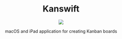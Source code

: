 # <div align="center"> Kanswift </div>

<div align="center">
  <img src="https://github.com/kadinsayani/Kanswift/assets/11563843/2fb0a5d0-396e-4d34-8baa-3cb2de449e97" />
  <p>macOS and iPad application for creating Kanban boards</p>
</div>
